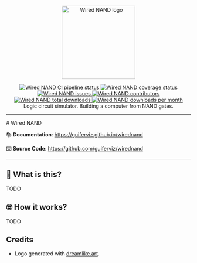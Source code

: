 <p align="center">
    <a href="https://guiferviz.github.io/wirednand" target="_blank">
        <img src="https://guiferviz.github.io/wirednand/images/logo.png"
             alt="Wired NAND logo"
             width="200">
    </a>
</p>
<p align="center">
    <a href="https://github.com/guiferviz/wirednand/actions/workflows/cicd.yaml" target="_blank">
        <img src="https://github.com/aidictive/wirednand/actions/workflows/cicd.yaml/badge.svg"
             alt="Wired NAND CI pipeline status">
    </a>
    <a href="https://app.codecov.io/gh/guiferviz/wirednand/" target="_blank">
        <img src="https://img.shields.io/codecov/c/github/aidictive/wirednand"
             alt="Wired NAND coverage status">
    </a>
    <a href="https://github.com/guiferviz/wirednand/issues" target="_blank">
        <img src="https://img.shields.io/github/issues/guiferviz/wirednand"
             alt="Wired NAND issues">
    </a>
    <a href="https://github.com/aidictive/wirednand/graphs/contributors" target="_blank">
        <img src="https://img.shields.io/github/contributors/guiferviz/wirednand"
             alt="Wired NAND contributors">
    </a>
    <a href="https://pypi.org/project/wirednand/" target="_blank">
        <img src="https://pepy.tech/badge/wirednand"
             alt="Wired NAND total downloads">
    </a>
    <a href="https://pypi.org/project/wirednand/" target="_blank">
        <img src="https://pepy.tech/badge/wirednand/month"
             alt="Wired NAND downloads per month">
    </a>
    <br />
    Logic circuit simulator. Building a computer from NAND gates.
</p>

---

# Wired NAND

:books: **Documentation**:
<a href="https://guiferviz.github.io/wirednand" target="_blank">
    https://guiferviz.github.io/wirednand
</a>

:keyboard: **Source Code**:
<a href="https://github.com/guiferviz/wirednand" target="_blank">
    https://github.com/guiferviz/wirednand
</a>

---

## 🤔 What is this?

TODO


## 🤓 How it works?

TODO


## Credits

* Logo generated with [dreamlike.art](https://dreamlike.art/).
